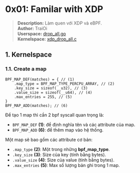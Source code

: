 # 0x01: Familar with XDP

> **Description:** Làm quen với XDP và eBPF.  
> **Author:** TraiOi  
> **Userspace:** [drop\_all.go](/src/examples/drop_all.go)  
> **Kernelspace:** [xdp\_drop\_all.c](/libc/examples/xdp_drop_all.c)  

## 1. Kernelspace

### 1.1. Create a map

```
BPF_MAP_DEF(matches) = { // (1)
	.map_type = BPF_MAP_TYPE_PERCPU_ARRAY, // (2)
	.key_size = sizeof(__u32), // (3)
	.value_size = sizeof(__u64), // (4)
	.max_entries = 255, // (5)
}
BPF_MAP_ADD(matches); // (6)
```

Để tạo 1 map thì cần 2 bpf syscall quan trọng là:
* `BPF_MAP_DEF` **(1)**: để định nghĩa tên và các attribute của map.
* `BPF_MAP_ADD` **(6)**: để thêm map vào hệ thống.

Một map sẽ bao gồm các attribute cơ bản:
* `.map_type` **(2)**: Một trong những **bpf_map_type**.
* `.key_size` **(3)**: Size của key (tính bằng bytes).
* `.value_size` **(4)**: Size của value (tính bằng bytes).
* `.max_entries` **(5)**: Max số lượng bản ghi trong 1 map.


